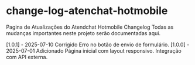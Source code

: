 # change-log-atenchat-hotmobile
Pagina de Atualizações do Atendchat Hotmobile
Changelog
Todas as mudanças importantes neste projeto serão documentadas aqui.

[1.0.1] - 2025-07-10
Corrigido
Erro no botão de envio de formulário.
[1.0.0] - 2025-07-01
Adicionado
Página inicial com layout responsivo.
Integração com API externa.

